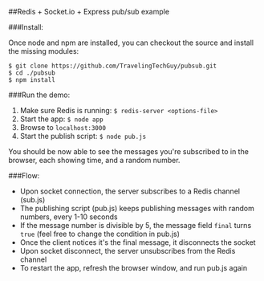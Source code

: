 ##Redis + Socket.io + Express pub/sub example

###Install:

Once node and npm are installed, you can checkout the source and install the missing modules:

	$ git clone https://github.com/TravelingTechGuy/pubsub.git
	$ cd ./pubsub
	$ npm install

###Run the demo:
1. Make sure Redis is running: `$ redis-server <options-file>`
2. Start the app: `$ node app`
3. Browse to `localhost:3000`
4. Start the publish script: `$ node pub.js`

You should be now able to see the messages you're subscribed to in the browser, each showing time, and a random number.

###Flow:
 - Upon socket connection, the server subscribes to a Redis channel (sub.js)
 - The publishing script (pub.js) keeps publishing messages with random numbers, every 1-10 seconds
 - If the message number is divisible by 5, the message field `final` turns `true` (feel free to change the condition in pub.js)
 - Once the client notices it's the final message, it disconnects the socket
 - Upon socket disconnect, the server unsubscribes from the Redis channel
 - To restart the app, refresh the browser window, and run pub.js again